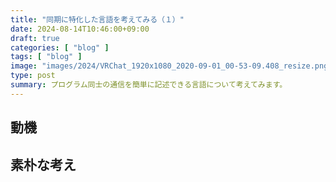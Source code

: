 ```yaml
---
title: "同期に特化した言語を考えてみる（１）"
date: 2024-08-14T10:46:00+09:00
draft: true
categories: [ "blog" ]
tags: [ "blog" ]
image: "images/2024/VRChat_1920x1080_2020-09-01_00-53-09.408_resize.png"
type: post
summary: プログラム同士の通信を簡単に記述できる言語について考えてみます。
---
```


## 動機

## 素朴な考え
